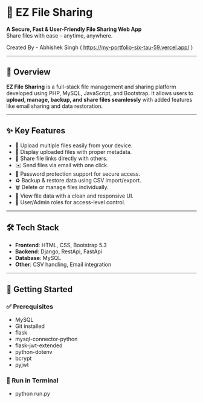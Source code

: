 # 🚀 EZ File Sharing

**A Secure, Fast & User-Friendly File Sharing Web App**  
Share files with ease – anytime, anywhere.

Created By - Abhishek Singh ( https://my-portfolio-six-tau-59.vercel.app/ )

---

## 📌 Overview

**EZ File Sharing** is a full-stack file management and sharing platform developed using PHP, MySQL, JavaScript, and Bootstrap. It allows users to **upload, manage, backup, and share files seamlessly** with added features like email sharing and data restoration.

---

## ✨ Key Features

- 🔼 Upload multiple files easily from your device.
- 📄 Display uploaded files with proper metadata.
- 🔗 Share file links directly with others.
- ✉️ Send files via email with one click.
- 🔐 Password protection support for secure access.
- ♻️ Backup & restore data using CSV import/export.
- 🗑️ Delete or manage files individually.
- 📂 View file data with a clean and responsive UI.
- 👥 User/Admin roles for access-level control.

---

## 🛠️ Tech Stack

- **Frontend**: HTML, CSS, Bootstrap 5.3
- **Backend**: Django, RestApi, FastApi
- **Database**: MySQL
- **Other**: CSV handling, Email integration

---

## 🚀 Getting Started

### ✅ Prerequisites

- MySQL
- Git installed
- flask
- mysql-connector-python
- flask-jwt-extended
- python-dotenv
- bcrypt
- pyjwt
### 🧩 Run in Terminal
- python run.py
